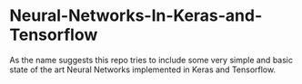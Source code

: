 # Neural-Networks-In-Keras-and-Tensorflow
As the name suggests this repo tries to include some very simple and basic state of the art Neural Networks implemented in Keras and Tensorflow.
